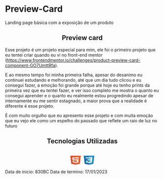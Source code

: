 # Preview-Card
Landing page básica com a exposição de um produto

<h2 align="center"> Preview card</h2>

Esse projeto é um projeto especial para mim, ele foi o primeiro projeto que eu tentei criar quando eu vi no front-end mentor (https://www.frontendmentor.io/challenges/product-preview-card-component-GO7UmttRfa).

E ao mesmo tempo foi minha primeira falha, apesar do desanimo eu continuei estudando e melhorando, até que um dia tudo clicou e eu consegui fazer, a emoção foi grande porque até hoje eu tenho prints da primeira vez que eu tentei fazer, e ver isso completo me mostra o quanto eu consegui aprender e o quanto eu realmente estou progredindo apesar de internamente eu me sentir estagnado, a maior prova que a realidade é diferente é esse projeto.

É com muito orgulho que eu apresento esse projeto e com muita emoção que eu vejo ele como um espelho do passado que reflete um raio de luz no futuro

<h2 align="center">Tecnologias Utilizadas</h2>

<div align="center">
     <div style="display: inline_block margin-left:auto margin-rigth:auto"><br>  
       <img align="center" alt="HTML icon" height="30" width="40" src="https://raw.githubusercontent.com/devicons/devicon/master/icons/html5/html5-original.svg">
       <img align="center" alt="CSS icon" height="30" width="40" src="https://raw.githubusercontent.com/devicons/devicon/master/icons/css3/css3-original.svg">
    </div>
</div>

Data de inicio: 830BC
Data de termino: 17/01/2023